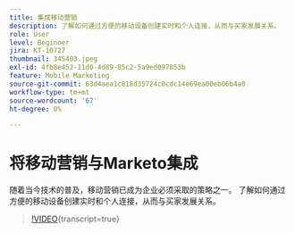 ```yaml
---
title: 集成移动营销
description: 了解如何通过方便的移动设备创建实时和个人连接，从而与买家发展关系。
role: User
level: Beginner
jira: KT-10727
thumbnail: 345403.jpeg
exl-id: 4fb8e452-11d0-4d89-85c2-5a9ed097853b
feature: Mobile Marketing
source-git-commit: 63d4aea1c818d35724c0cdc14e69ea00eb06b4a0
workflow-type: tm+mt
source-wordcount: '67'
ht-degree: 0%

---
```


# 将移动营销与Marketo集成

随着当今技术的普及，移动营销已成为企业必须采取的策略之一。 了解如何通过方便的移动设备创建实时和个人连接，从而与买家发展关系。

>[!VIDEO](https://video.tv.adobe.com/v/3411685/?quality=12&learn=on&captions=chi_hans){transcript=true}
